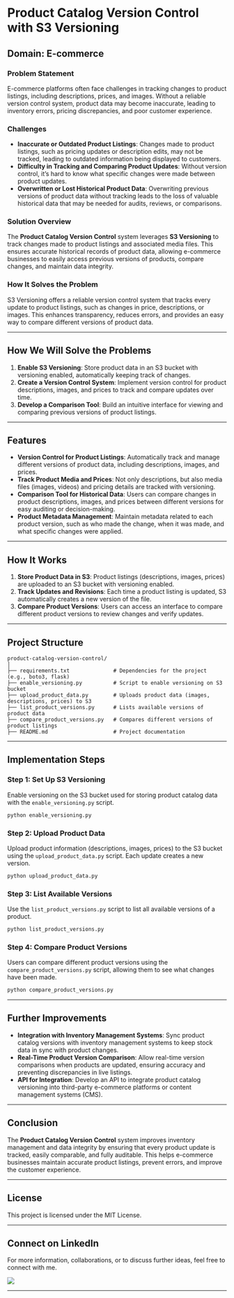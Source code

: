 # **Product Catalog Version Control with S3 Versioning**

## **Domain**: E-commerce

### **Problem Statement**
E-commerce platforms often face challenges in tracking changes to product listings, including descriptions, prices, and images. Without a reliable version control system, product data may become inaccurate, leading to inventory errors, pricing discrepancies, and poor customer experience.

### **Challenges**
- **Inaccurate or Outdated Product Listings**: Changes made to product listings, such as pricing updates or description edits, may not be tracked, leading to outdated information being displayed to customers.
- **Difficulty in Tracking and Comparing Product Updates**: Without version control, it’s hard to know what specific changes were made between product updates.
- **Overwritten or Lost Historical Product Data**: Overwriting previous versions of product data without tracking leads to the loss of valuable historical data that may be needed for audits, reviews, or comparisons.

### **Solution Overview**
The **Product Catalog Version Control** system leverages **S3 Versioning** to track changes made to product listings and associated media files. This ensures accurate historical records of product data, allowing e-commerce businesses to easily access previous versions of products, compare changes, and maintain data integrity.

### **How It Solves the Problem**
S3 Versioning offers a reliable version control system that tracks every update to product listings, such as changes in price, descriptions, or images. This enhances transparency, reduces errors, and provides an easy way to compare different versions of product data.

---

## **How We Will Solve the Problems**

1. **Enable S3 Versioning**: Store product data in an S3 bucket with versioning enabled, automatically keeping track of changes.
2. **Create a Version Control System**: Implement version control for product descriptions, images, and prices to track and compare updates over time.
3. **Develop a Comparison Tool**: Build an intuitive interface for viewing and comparing previous versions of product listings.

---

## **Features**
- **Version Control for Product Listings**: Automatically track and manage different versions of product data, including descriptions, images, and prices.
- **Track Product Media and Prices**: Not only descriptions, but also media files (images, videos) and pricing details are tracked with versioning.
- **Comparison Tool for Historical Data**: Users can compare changes in product descriptions, images, and prices between different versions for easy auditing or decision-making.
- **Product Metadata Management**: Maintain metadata related to each product version, such as who made the change, when it was made, and what specific changes were applied.

---

## **How It Works**

1. **Store Product Data in S3**: Product listings (descriptions, images, prices) are uploaded to an S3 bucket with versioning enabled.
2. **Track Updates and Revisions**: Each time a product listing is updated, S3 automatically creates a new version of the file.
3. **Compare Product Versions**: Users can access an interface to compare different product versions to review changes and verify updates.

---

## **Project Structure**

```plaintext
product-catalog-version-control/
│
├── requirements.txt              # Dependencies for the project (e.g., boto3, flask)
├── enable_versioning.py          # Script to enable versioning on S3 bucket
├── upload_product_data.py        # Uploads product data (images, descriptions, prices) to S3
├── list_product_versions.py      # Lists available versions of product data
├── compare_product_versions.py   # Compares different versions of product listings
├── README.md                     # Project documentation
```

---

## **Implementation Steps**

### **Step 1: Set Up S3 Versioning**
Enable versioning on the S3 bucket used for storing product catalog data with the `enable_versioning.py` script.

```bash
python enable_versioning.py
```

### **Step 2: Upload Product Data**
Upload product information (descriptions, images, prices) to the S3 bucket using the `upload_product_data.py` script. Each update creates a new version.

```bash
python upload_product_data.py
```

### **Step 3: List Available Versions**
Use the `list_product_versions.py` script to list all available versions of a product.

```bash
python list_product_versions.py
```

### **Step 4: Compare Product Versions**
Users can compare different product versions using the `compare_product_versions.py` script, allowing them to see what changes have been made.

```bash
python compare_product_versions.py
```

---

## **Further Improvements**
- **Integration with Inventory Management Systems**: Sync product catalog versions with inventory management systems to keep stock data in sync with product changes.
- **Real-Time Product Version Comparison**: Allow real-time version comparisons when products are updated, ensuring accuracy and preventing discrepancies in live listings.
- **API for Integration**: Develop an API to integrate product catalog versioning into third-party e-commerce platforms or content management systems (CMS).

---

## **Conclusion**
The **Product Catalog Version Control** system improves inventory management and data integrity by ensuring that every product update is tracked, easily comparable, and fully auditable. This helps e-commerce businesses maintain accurate product listings, prevent errors, and improve the customer experience.

---

## **License**

This project is licensed under the MIT License.

---

## **Connect on LinkedIn**

For more information, collaborations, or to discuss further ideas, feel free to connect with me.


[<img src="https://img.shields.io/badge/LinkedIn-0077B5?style=for-the-badge&logo=linkedin&logoColor=white" />](https://www.linkedin.com/in/praveennarasimman/)

---
